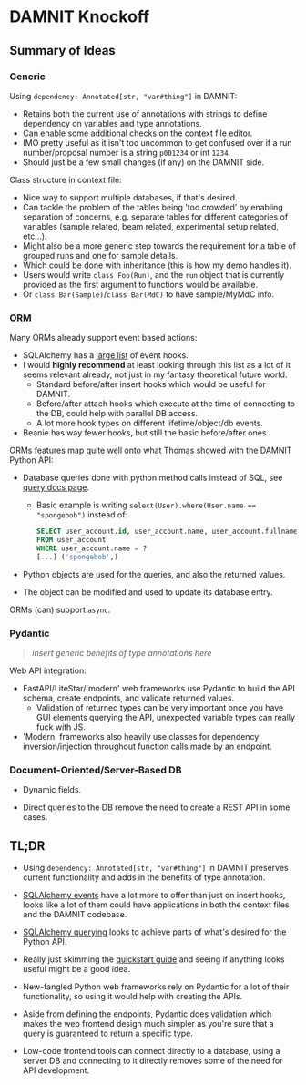 # DAMNIT Knockoff

## Summary of Ideas

### Generic

Using `dependency: Annotated[str, "var#thing"]` in DAMNIT:

- Retains both the current use of annotations with strings to define dependency on variables and type annotations.
- Can enable some additional checks on the context file editor.
- IMO pretty useful as it isn't too uncommon to get confused over if a run number/proposal number is a string `p001234` or int `1234`.
- Should just be a few small changes (if any) on the DAMNIT side.

Class structure in context file:

- Nice way to support multiple databases, if that's desired.
- Can tackle the problem of the tables being 'too crowded' by enabling separation of concerns, e.g. separate tables for different categories of variables (sample related, beam related, experimental setup related, etc...).
- Might also be a more generic step towards the requirement for a table of grouped runs and one for sample details.
- Which could be done with inheritance (this is how my demo handles it).
- Users would write `class Foo(Run)`, and the `run` object that is currently provided as the first argument to functions would be available.
- Or `class Bar(Sample)`/`class Bar(MdC)` to have sample/MyMdC info.

### ORM

Many ORMs already support event based actions:

- SQLAlchemy has a [large list](https://docs.sqlalchemy.org/en/20/orm/events.html) of event hooks.
- I would **highly recommend** at least looking through this list as a lot of it seems relevant already, not just in my fantasy theoretical future world.
  - Standard before/after insert hooks which would be useful for DAMNIT.
  - Before/after attach hooks which execute at the time of connecting to the DB, could help with parallel DB access.
  - A lot more hook types on different lifetime/object/db events.
- Beanie has way fewer hooks, but still the basic before/after ones.

ORMs features map quite well onto what Thomas showed with the DAMNIT Python API:

- Database queries done with python method calls instead of SQL, see [query docs page](https://docs.sqlalchemy.org/en/20/orm/queryguide/select.html).
  - Basic example is writing `select(User).where(User.name == "spongebob")` instead of:

    ```SQL
    SELECT user_account.id, user_account.name, user_account.fullname
    FROM user_account
    WHERE user_account.name = ?
    [...] ('spongebob',)
    ```

- Python objects are used for the queries, and also the returned values.
- The object can be modified and used to update its database entry.

ORMs (can) support `async`.

### Pydantic

> *insert generic benefits of type annotations here*

Web API integration:

- FastAPI/LiteStar/'modern' web frameworks use Pydantic to build the API schema, create endpoints, and validate returned values.
  - Validation of returned types can be very important once you have GUI elements querying the API, unexpected variable types can really fuck with JS.
- 'Modern' frameworks also heavily use classes for dependency inversion/injection throughout function calls made by an endpoint.

### Document-Oriented/Server-Based DB

- Dynamic fields.

- Direct queries to the DB remove the need to create a REST API in some cases.

## TL;DR

- Using `dependency: Annotated[str, "var#thing"]` in DAMNIT preserves current functionality and adds in the benefits of type annotation.

- [SQLAlchemy events](https://docs.sqlalchemy.org/en/20/orm/events.html) have a lot more to offer than just on insert hooks, looks like a lot of them could have applications in both the context files and the DAMNIT codebase.
- [SQLAlchemy querying](https://docs.sqlalchemy.org/en/20/orm/quickstart.html#simple-select) looks to achieve parts of what's desired for the Python API.
- Really just skimming the [quickstart guide](https://docs.sqlalchemy.org/en/20/orm/quickstart.html#simple-select) and seeing if anything looks useful might be a good idea.

- New-fangled Python web frameworks rely on Pydantic for a lot of their functionality, so using it would help with creating the APIs.
- Aside from defining the endpoints, Pydantic does validation which makes the web frontend design much simpler as you're sure that a query is guaranteed to return a specific type.

- Low-code frontend tools can connect directly to a database, using a server DB and connecting to it directly removes some of the need for API development.
